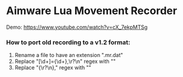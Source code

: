 # Aimware Lua Movement Recorder

Demo: https://www.youtube.com/watch?v=cX_7ekpMTSg

### How to port old recording to a v1.2 format:
1. Rename a file to have an extension ".mr.dat"
2. Replace "\[\d+\]=\{\d+\},\r?\n" regex with ""
3. Replace "\{\r?\n\}," regex with ""